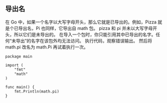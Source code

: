 ## 导出名

在 Go 中，如果一个名字以大写字母开头，那么它就是已导出的。例如，Pizza 就是个已导出名，Pi 也同样，它导出自 math 包。
pizza 和 pi 并未以大写字母开头，所以它们是未导出的。
在导入一个包时，你只能引用其中已导出的名字。任何“未导出”的名字在该包外均无法访问。
执行代码，观察错误输出。
然后将 math.pi 改名为 math.Pi 再试着执行一次。

```golang
package main

import (
	"fmt"
	"math"
)

func main() {
	fmt.Println(math.pi)
}
```